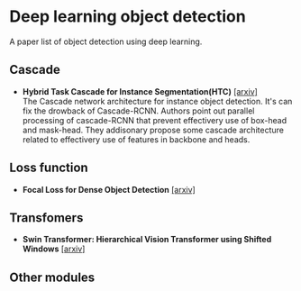 # Deep learning object detection

A paper list of object detection using deep learning.

## Cascade
- **Hybrid Task Cascade for Instance Segmentation(HTC)** [[arxiv]](https://arxiv.org/abs/1901.07518)<br>
The Cascade network architecture for instance object detection. It's can fix the drowback of Cascade-RCNN. 
Authors point out parallel processing of cascade-RCNN that prevent effectivery use of box-head and mask-head. They addisonary propose some cascade architecture related to effectivery use of features in backbone and heads.

## Loss function
- **Focal Loss for Dense Object Detection** [[arxiv]](https://arxiv.org/abs/1708.02002)<br>

## Transfomers
- **Swin Transformer: Hierarchical Vision Transformer using Shifted Windows** [[arxiv]](https://arxiv.org/abs/2103.14030)<br>

## Other modules
